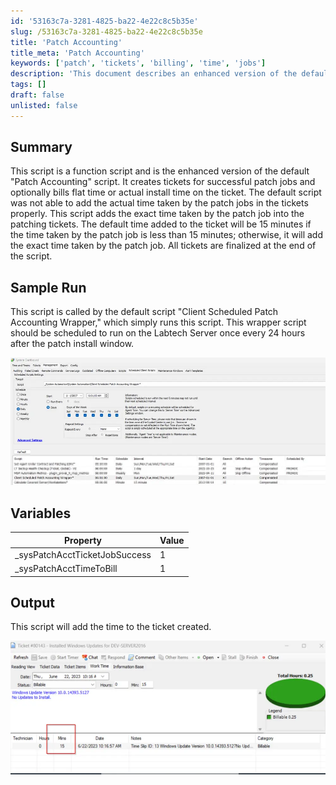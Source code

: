 ```yaml
---
id: '53163c7a-3281-4825-ba22-4e22c8c5b35e'
slug: /53163c7a-3281-4825-ba22-4e22c8c5b35e
title: 'Patch Accounting'
title_meta: 'Patch Accounting'
keywords: ['patch', 'tickets', 'billing', 'time', 'jobs']
description: 'This document describes an enhanced version of the default Patch Accounting script that creates tickets for successful patch jobs and accurately bills for the time taken. It improves upon the original script by ensuring that the actual time taken by the patch jobs is recorded in the tickets, providing a more precise billing process.'
tags: []
draft: false
unlisted: false
---
```


## Summary

This script is a function script and is the enhanced version of the default "Patch Accounting" script. It creates tickets for successful patch jobs and optionally bills flat time or actual install time on the ticket. The default script was not able to add the actual time taken by the patch jobs in the tickets properly. This script adds the exact time taken by the patch job into the patching tickets. The default time added to the ticket will be 15 minutes if the time taken by the patch job is less than 15 minutes; otherwise, it will add the exact time taken by the patch job. All tickets are finalized at the end of the script.

## Sample Run

This script is called by the default script "Client Scheduled Patch Accounting Wrapper," which simply runs this script. This wrapper script should be scheduled to run on the Labtech Server once every 24 hours after the patch install window.

![Sample Run Image](../../../static/img/docs/53163c7a-3281-4825-ba22-4e22c8c5b35e/image_1.webp)

## Variables

| Property                      | Value |
|-------------------------------|-------|
| _sysPatchAcctTicketJobSuccess | 1     |
| _sysPatchAcctTimeToBill       | 1     |

## Output

This script will add the time to the ticket created.

![Output Image](../../../static/img/docs/53163c7a-3281-4825-ba22-4e22c8c5b35e/image_2.webp)

